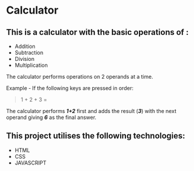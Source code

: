 # Calculator
## This is a calculator with the basic operations of :
*   Addition
*   Subtraction
*   Division
*   Multiplication

The calculator performs operations on 2 operands at a time.

Example - If the following keys are pressed in order: 
> 1 + 2 + 3 =

The calculator performs _**1+2**_ first and adds the result (_**3**_) with the next operand giving _**6**_ as the final answer.

## This project utilises the following technologies:
*   HTML
*   CSS
*   JAVASCRIPT